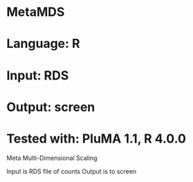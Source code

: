 # MetaMDS
# Language: R
# Input: RDS
# Output: screen
# Tested with: PluMA 1.1, R 4.0.0




Meta Multi-Dimensional Scaling 

Input is RDS file of counts
Output is to screen

